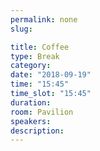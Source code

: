 ```yaml
---
permalink: none
slug:

title: Coffee
type: Break
category:
date: "2018-09-19"
time: "15:45"
time_slot: "15:45"
duration:
room: Pavilion
speakers:
description:
---
```


